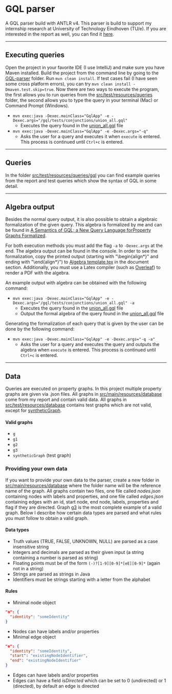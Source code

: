 # GQL parser
A GQL parser build with ANTLR v4. This parser is build to support my internship research
at University of Technology Eindhoven (TU/e). If you are interested in the report as well,
you can find it 
[here](src/main/resources/report/A%20Semantics%20of%20GQL;%20a%20New%20Query%20Language%20forProperty%20Graphs%20Formalized.pdf).

---
## Executing queries
Open the project in your favorite IDE (I use IntelliJ) and make sure you have Maven installed.
Build the project from the command line by going to the [GQL-parser]() folder. Run `mvn clean install`. 
If test cases fail (I have seen some cross platform errors), you can try `mvn clean install -Dmaven.test.skip=true`.
Now there are two ways to execute the program, the first allows you to run queries from the 
[src/test/resources/queries](src/test/resources/queries) folder, the second allows you to type 
the query in your terminal (Mac) or Command Prompt (Windows).

* `mvn exec:java -Dexec.mainClass="GqlApp" -e -Dexec.args="/gql/tests/conjunctions/union_all.gql"` 
  * Executes the query found in the [union_all.gql](src/test/resources/queries/gql/test/conjunctions/union_all.gql)
    file
* `mvn exec:java -Dexec.mainClass="GqlApp" -e -Dexec.args="-q"`
  * Asks the user for a query and executes it when `execute` is entered. This process is continued until
    `Ctrl+c` is entered.
    
---
## Queries
In the folder [src/test/resources/queries/gql](src/test/resources/queries/gql) you can find example queries
from the report and test queries which show the syntax of GQL in some detail.

---
## Algebra output
Besides the normal query output, it is also possible to obtain a algebraic formalization of the given query. 
This algebra is formalized by me and can be found in 
[A Semantics of GQL; a New Query Language forProperty Graphs Formalized](src/main/resources/report/A%20Semantics%20of%20GQL;%20a%20New%20Query%20Language%20forProperty%20Graphs%20Formalized.pdf).

For both execution methods you must add the flag `-a` to `-Dexec.args` at the end. The algebra output can be
found in the console. In order to see the formalization, copy the printed output (starting with "\begin{align*}" 
and ending with "\end{align*}") to [Algebra template.tex](src/main/resources/Latex/Algebra%20template.tex) in the 
document section. Additionally, you must use a Latex compiler (such as [Overleaf](https://www.overleaf.com)) to 
render a PDF with the algebra.

An example output with algebra can be obtained with the following command:
* `mvn exec:java -Dexec.mainClass="GqlApp" -e -Dexec.args="/gql/tests/conjunctions/union_all.gql" -a`
  * Executes the query found in the [union_all.gql](src/test/resources/queries/gql/test/conjunctions/union_all.gql)
    file
  * Output the formal algebra of the query found in the [union_all.gql](src/test/resources/queries/gql/test/conjunctions/union_all.gql)
    file

Generating the formalization of each query that is given by the user can be done by the following command:
* `mvn exec:java -Dexec.mainClass="GqlApp" -e -Dexec.args="-q -a"`
  * Asks the user for a query and executes the query and outputs the algebra when `execute` is entered. 
    This process is continued until `Ctrl+c` is entered.

---
## Data
Queries are executed on property graphs. In this project multiple property graphs are given via .json files. All graphs in
[src/main/resources/database](src/main/resources/database) come from my report and contain valid data.
All graphs in [src/test/resources/database](src/test/resources/database) contains test graphs which are not
valid, except for [syntheticGraph](src/test/resources/database/syntheticGraph). 

#### Valid graphs
* `g`
* `g1`
* `g2`
* `g3`
* `syntheticGraph` (test graph)

### Providing your own data
If you want to provide your own data to the parser, create a new folder in
[src/main/resources/database](src/main/resources/database) where the folder name will be the reference name of 
the graph. All graphs contain two files, one file called *nodes.json* containing nodes with labels and properties, 
and one file called *edges.json* containing edges with an id, start node, end node, labels, properties and flag
if they are directed. Graph [g3](src/main/resources/database/g3) is the most complete example of a valid graph.
Below I describe how certain data types are parsed and what rules you must follow to obtain a valid graph.

#### Data types
* Truth values (TRUE, FALSE, UNKNOWN, NULL) are parsed as a case insensitive string 
* Integers and decimals are parsed as their given input (a string containing a number is parsed as string)
* Floating points must be of the form `(-)?[1-9][0-9]*[eE][0-9]*` (again not in a string)
* Strings are parsed as strings in Java
* Identifiers must be strings starting with a letter from the alphabet

#### Rules
* Minimal node object
```json
"n": {
  "identity": "someIdentity"
}
```
* Nodes can have labels and/or properties
* Minimal edge object
```json
"e": {
  "identity": "someIdentity", 
  "start": "existingNodeIdentifier",
  "end": "existingNodeIdentifier"
}
```
* Edges can have labels and/or properties
* Edges can have a field *isDirected* which can be set to 0 (undirected) or 1 (directed),
  by default an edge is directed